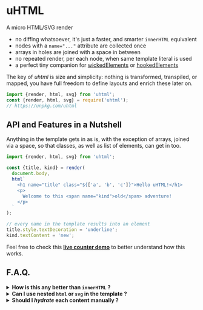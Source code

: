 # uHTML

A micro HTML/SVG render

  * no diffing whatsoever, it's just a faster, and smarter `innerHTML` equivalent
  * nodes with a `name="..."` attribute are collected once
  * arrays in holes are joined with a space in between
  * no repeated render, per each node, when same template literal is used
  * a perfect tiny companion for [wickedElements](https://github.com/WebReflection/wicked-elements#readme) or [hookedElements](https://github.com/WebReflection/hooked-elements#readme)

The key of _uhtml_ is size and simplicity: nothing is transformed, transpiled, or mapped, you have full freedom to define layouts and enrich these later on.

```js
import {render, html, svg} from 'uhtml';
const {render, html, svg} = require('uhtml');
// https://unpkg.com/uhtml
```

## API and Features in a Nutshell

Anything in the template gets in as is, with the exception of arrays, joined via a space, so that classes, as well as list of elements, can get in too.

```js
import {render, html, svg} from 'uhtml';

const {title, kind} = render(
  document.body,
  html`
    <h1 name="title" class="${['a', 'b', 'c']}">Hello uHTML!</h1>
    <p>
      Welcome to this <span name="kind">old</span> adventure!
    </p>
  `
);

// every name in the template results into an element
title.style.textDecoration = 'underline';
kind.textContent = 'new';
```

Feel free to check this **[live counter demo](https://codepen.io/WebReflection/pen/bGdpEKB)** to better understand how this works.

## F.A.Q.

<details>
  <summary>
    <strong>How is this any better than <code>innerHTML</code> ?</strong>
  </summary>

  _uhtml_ never pollutes, trash, or recreate, content defined via a template literal.

  In case you didn't know, [template literals](https://developer.mozilla.org/en-US/docs/Web/JavaScript/Reference/Template_literals) are unique per scope, so that defining some HTML or SVG content for a specific node passed as `render` argument, never replaces the content that was previously there, if the template literal is exactly the same.

  Moreover, if you use `innerHTML` for SVG content, that won't work the way you'd expect.

  _uhtml_ does indeed the minimum amount of processing to ensure your HTML or SVG content is injected once, and only if the template literal is different from the previous one.

</details>

<details>
  <summary>
    <strong>Can I use nested <code>html</code> or <code>svg</code> in the template ?</strong>
  </summary>

  The _TL;DR_ answer is **no**, 'cause those utilities are there to define the kind of content you want for that specific node, instrumenting few DOM APIs to provide such content within fragments.

  This boils down to the inability, or the anti-pattern, to have lists created within a template, unless you take over such list, through a named element, in a way that allows you to update, replace, or drop, such list later on.

  The [domdiff](https://github.com/WebReflection/domdiff#readme) module, in such cases, might be a solution, otherwise you are in charge of handling inner lists changes.

</details>

<details>
  <summary>
    <strong>Should I <em>hydrate</em> each content manually ?</strong>
  </summary>

  The `name` attribute simplifies the retrieval of elements within the template.
  From that time on, you are in charge of populating, or manipulating, anything you like, and per each named node.

  Please note that a query such as `[name]` will return anything found in the template, so that name clashing is inevitable, if you use the same attribute within other elements/components defined in your template.

</details>
